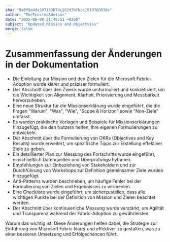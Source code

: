 ```yaml
---
sha: "9a0f9a4de397153b74c202d7bfbcc1019768930c"
author: "TheTrustedAdvisor"
date: "2025-08-08 21:49:51 +0200"
subject: "Updated Mission and Objectvies"
merge: false
---
```


# Zusammenfassung der Änderungen in der Dokumentation

- Die Einleitung zur Mission und den Zielen für die Microsoft Fabric-Adoption wurde klarer und präziser formuliert.
- Der Abschnitt über den Zweck wurde umformuliert und konkretisiert, um die Wichtigkeit von Alignment, Klarheit, Priorisierung und Messbarkeit hervorzuheben.
- Eine neue Struktur für die Missionserklärung wurde eingeführt, die die Fragen "Warum", "Was", "Wie", "Scope & Horizon" sowie "Non-Ziele" umfasst.
- Es wurden praktische Vorlagen und Beispiele für Missionserklärungen hinzugefügt, die den Nutzern helfen, ihre eigenen Formulierungen zu entwickeln.
- Der Abschnitt über die Formulierung von OKRs (Objectives and Key Results) wurde erweitert, um spezifische Tipps zur Erstellung effektiver Ziele zu geben.
- Ein detaillierter Plan zur Messung des Fortschritts wurde eingeführt, einschließlich Datenquellen und Überprüfungsrhythmen.
- Empfehlungen zur Einbeziehung von Stakeholdern und zur Durchführung von Workshops zur Definition gemeinsamer Ziele wurden hinzugefügt.
- Anti-Patterns wurden beschrieben, um häufige Fehler bei der Formulierung von Zielen und Ergebnissen zu vermeiden.
- Eine Checkliste wurde eingeführt, um sicherzustellen, dass alle wichtigen Punkte bei der Definition von Mission und Zielen beachtet werden.
- Der Abschnitt über kontinuierliche Messung wurde verstärkt, um Agilität und Transparenz während der Fabric-Adoption zu gewährleisten.

Warum das wichtig ist: Diese Änderungen helfen dabei, die Strategie zur Einführung von Microsoft Fabric klarer und effektiver zu gestalten, was zu einer besseren Umsetzung und Erfolgschancen führt.

